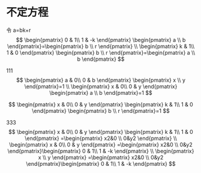 # 不定方程

令 a=bk+r 
$$
\begin{pmatrix} 0 & 1\\ 1 & -k \end{pmatrix} \begin{pmatrix} a \\ b \end{pmatrix}=\begin{pmatrix} b \\ r \end{pmatrix}
\\
\begin{pmatrix} k & 1\\ 1 & 0 \end{pmatrix} \begin{pmatrix} b \\ r \end{pmatrix}=\begin{pmatrix} a \\ b \end{pmatrix}
$$

111
$$
\begin{pmatrix} a & 0\\ 0 & b \end{pmatrix} \begin{pmatrix} x \\ y \end{pmatrix}=1
\\
\begin{pmatrix} x & 0\\ 0 & y \end{pmatrix} \begin{pmatrix} a \\ b \end{pmatrix}=1
$$

$$
\begin{pmatrix} x & 0\\ 0 & y \end{pmatrix} \begin{pmatrix} k & 1\\ 1 & 0 \end{pmatrix} \begin{pmatrix} b \\ r  \end{pmatrix}=1
$$

333
$$
\begin{pmatrix} x & 0\\ 0 & y \end{pmatrix} \begin{pmatrix} k & 1\\ 1 & 0 \end{pmatrix} =\begin{pmatrix} x2&0 \\ 0&y2  \end{pmatrix}
\\
\begin{pmatrix} x & 0\\ 0 & y \end{pmatrix} =\begin{pmatrix} x2&0 \\ 0&y2  \end{pmatrix}\begin{pmatrix} 0 & 1\\ 1 & -k \end{pmatrix}
\\
\begin{pmatrix} x \\ y \end{pmatrix} =\begin{pmatrix} x2&0 \\ 0&y2  \end{pmatrix}\begin{pmatrix} 0 & 1\\ 1 & -k \end{pmatrix}
$$

